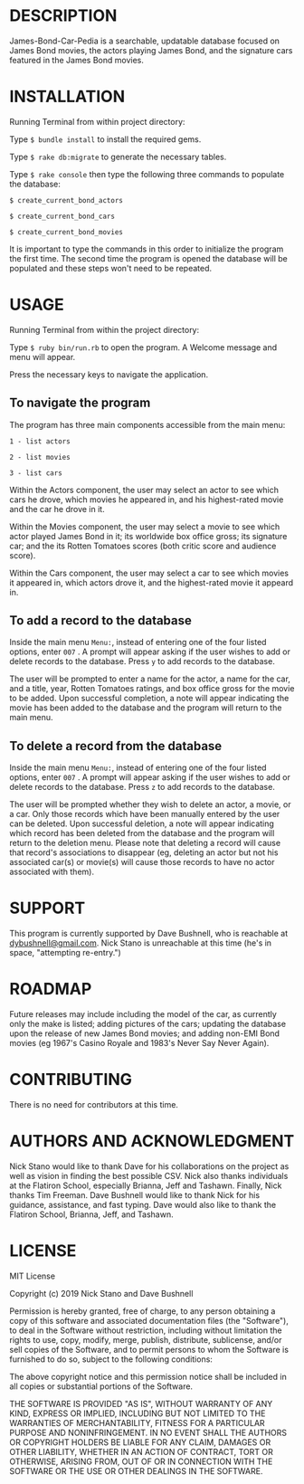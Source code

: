 DESCRIPTION
===========
James-Bond-Car-Pedia is a searchable, updatable database focused on James Bond movies, the actors playing James Bond, and the signature cars featured in the James Bond movies.


INSTALLATION
============
Running Terminal from within project directory:

Type 
```$ bundle install``` 
to install the required gems.

Type 
```$ rake db:migrate``` 
to generate the necessary tables.

Type 
```$ rake console```
then type the following three commands to populate the database:

```$ create_current_bond_actors```

```$ create_current_bond_cars```

```$ create_current_bond_movies```

It is important to type the commands in this order to initialize the program the first time. The second time the program is opened the database will be populated and these steps won't need to be repeated.


USAGE
=====
Running Terminal from within the project directory:

Type 
```$ ruby bin/run.rb``` 
to open the program. A Welcome message and menu will appear.

Press the necessary keys to navigate the application.

To navigate the program
-----------------------
The program has three main components accessible from the main menu:

```1 - list actors```

```2 - list movies```

```3 - list cars```

Within the Actors component, the user may select an actor to see which cars he drove, which movies he appeared in, and his highest-rated movie and the car he drove in it.

Within the Movies component, the user may select a movie to see which actor played James Bond in it; its worldwide box office gross; its signature car; and the its Rotten Tomatoes scores (both critic score and audience score).

Within the Cars component, the user may select a car to see which movies it appeared in, which actors drove it, and the highest-rated movie it appeard in.

To add a record to the database
-------------------------------
Inside the main menu ```Menu:```, instead of entering one of the four listed options, enter ```007``` . A prompt will appear asking if the user wishes to add or delete records to the database. Press ```y``` to add records to the database.

The user will be prompted to enter a name for the actor, a name for the car, and a title, year, Rotten Tomatoes ratings, and box office gross for the movie to be added. Upon successful completion, a note will appear indicating the movie has been added to the database and the program will return to the main menu.

To delete a record from the database
-------------------------------
Inside the main menu ```Menu:```, instead of entering one of the four listed options, enter ```007``` . A prompt will appear asking if the user wishes to add or delete records to the database. Press ```z``` to add records to the database.

The user will be prompted whether they wish to delete an actor, a movie, or a car. Only those records which have been manually entered by the user can be deleted. Upon successful deletion, a note will appear indicating which record has been deleted from the database and the program will return to the deletion menu. Please note that deleting a record will cause that record's associations to disappear (eg, deleting an actor but not his associated car(s) or movie(s) will cause those records to have no actor associated with them).


SUPPORT
=======
This program is currently supported by Dave Bushnell, who is reachable at dybushnell@gmail.com. Nick Stano is unreachable at this time (he's in space, "attempting re-entry.")


ROADMAP
=======
Future releases may include including the model of the car, as currently only the make is listed; adding pictures of the cars; updating the database upon the release of new James Bond movies; and adding non-EMI Bond movies (eg 1967's Casino Royale and 1983's Never Say Never Again).


CONTRIBUTING
============
There is no need for contributors at this time.


AUTHORS AND ACKNOWLEDGMENT
==========================
Nick Stano would like to thank Dave for his collaborations on the project as well as vision in finding the best possible CSV. Nick also thanks individuals at the Flatiron School, especially Brianna, Jeff and Tashawn.  Finally, Nick thanks Tim Freeman.
Dave Bushnell would like to thank Nick for his guidance, assistance, and fast typing. Dave would also like to thank the Flatiron School, Brianna, Jeff, and Tashawn. 


LICENSE
=======
MIT License

Copyright (c) 2019 Nick Stano and Dave Bushnell

Permission is hereby granted, free of charge, to any person obtaining a copy
of this software and associated documentation files (the "Software"), to deal
in the Software without restriction, including without limitation the rights
to use, copy, modify, merge, publish, distribute, sublicense, and/or sell
copies of the Software, and to permit persons to whom the Software is
furnished to do so, subject to the following conditions:

The above copyright notice and this permission notice shall be included in all
copies or substantial portions of the Software.

THE SOFTWARE IS PROVIDED "AS IS", WITHOUT WARRANTY OF ANY KIND, EXPRESS OR
IMPLIED, INCLUDING BUT NOT LIMITED TO THE WARRANTIES OF MERCHANTABILITY,
FITNESS FOR A PARTICULAR PURPOSE AND NONINFRINGEMENT. IN NO EVENT SHALL THE
AUTHORS OR COPYRIGHT HOLDERS BE LIABLE FOR ANY CLAIM, DAMAGES OR OTHER
LIABILITY, WHETHER IN AN ACTION OF CONTRACT, TORT OR OTHERWISE, ARISING FROM,
OUT OF OR IN CONNECTION WITH THE SOFTWARE OR THE USE OR OTHER DEALINGS IN THE
SOFTWARE.
